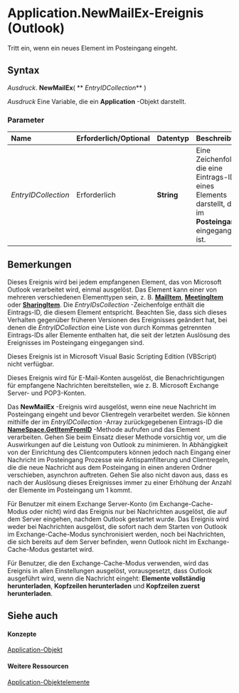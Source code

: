 
# Application.NewMailEx-Ereignis (Outlook)

Tritt ein, wenn ein neues Element im Posteingang eingeht.


## Syntax

 _Ausdruck_. **NewMailEx**( ** _EntryIDCollection_** )

 _Ausdruck_ Eine Variable, die ein **Application** -Objekt darstellt.


### Parameter



|**Name**|**Erforderlich/Optional**|**Datentyp**|**Beschreibung**|
|:-----|:-----|:-----|:-----|
| _EntryIDCollection_|Erforderlich|**String**|Eine Zeichenfolge, die eine Eintrags-ID eines Elements darstellt, das im  **Posteingang** eingegangen ist.|

## Bemerkungen

Dieses Ereignis wird bei jedem empfangenen Element, das von Microsoft Outlook verarbeitet wird, einmal ausgelöst. Das Element kann einer von mehreren verschiedenen Elementtypen sein, z. B.  **[MailItem](14197346-05d2-0250-fa4c-4a6b07daf25f.md)**, **[MeetingItem](b75730f5-b395-3d66-5acd-b64fd8fcd78f.md)** oder **[SharingItem](63dd3451-44f3-7cc4-c6e2-7dad5835a7d2.md)**. Die _EntryIDsCollection_ -Zeichenfolge enthält die Eintrags-ID, die diesem Element entspricht. Beachten Sie, dass sich dieses Verhalten gegenüber früheren Versionen des Ereignisses geändert hat, bei denen die _EntryIDCollection_ eine Liste von durch Kommas getrennten Eintrags-IDs aller Elemente enthalten hat, die seit der letzten Auslösung des Ereignisses im Posteingang eingegangen sind.

Dieses Ereignis ist in Microsoft Visual Basic Scripting Edition (VBScript) nicht verfügbar.

Dieses Ereignis wird für E-Mail-Konten ausgelöst, die Benachrichtigungen für empfangene Nachrichten bereitstellen, wie z. B. Microsoft Exchange Server- und POP3-Konten.

Das  **NewMailEx** -Ereignis wird ausgelöst, wenn eine neue Nachricht im Posteingang eingeht und bevor Clientregeln verarbeitet werden. Sie können mithilfe der im _EntryIDCollection_ -Array zurückgegebenen Eintrags-ID die **[NameSpace.GetItemFromID](f2abff80-4c04-998b-654b-28600424a16f.md)** -Methode aufrufen und das Element verarbeiten. Gehen Sie beim Einsatz dieser Methode vorsichtig vor, um die Auswirkungen auf die Leistung von Outlook zu minimieren. In Abhängigkeit von der Einrichtung des Clientcomputers können jedoch nach Eingang einer Nachricht im Posteingang Prozesse wie Antispamfilterung und Clientregeln, die die neue Nachricht aus dem Posteingang in einen anderen Ordner verschieben, asynchron auftreten. Gehen Sie also nicht davon aus, dass es nach der Auslösung dieses Ereignisses immer zu einer Erhöhung der Anzahl der Elemente im Posteingang um 1 kommt.

Für Benutzer mit einem Exchange Server-Konto (im Exchange-Cache-Modus oder nicht) wird das Ereignis nur bei Nachrichten ausgelöst, die auf dem Server eingehen, nachdem Outlook gestartet wurde. Das Ereignis wird weder bei Nachrichten ausgelöst, die sofort nach dem Starten von Outlook im Exchange-Cache-Modus synchronisiert werden, noch bei Nachrichten, die sich bereits auf dem Server befinden, wenn Outlook nicht im Exchange-Cache-Modus gestartet wird.

Für Benutzer, die den Exchange-Cache-Modus verwenden, wird das Ereignis in allen Einstellungen ausgelöst, vorausgesetzt, dass Outlook ausgeführt wird, wenn die Nachricht eingeht:  **Elemente vollständig herunterladen**,  **Kopfzeilen herunterladen** und **Kopfzeilen zuerst herunterladen**.


## Siehe auch


#### Konzepte


[Application-Objekt](797003e7-ecd1-eccb-eaaf-32d6ddde8348.md)
#### Weitere Ressourcen


[Application-Objektelemente](http://msdn.microsoft.com/library/3519c89c-2353-85ee-7ddc-62e5dd85a8e7%28Office.15%29.aspx)